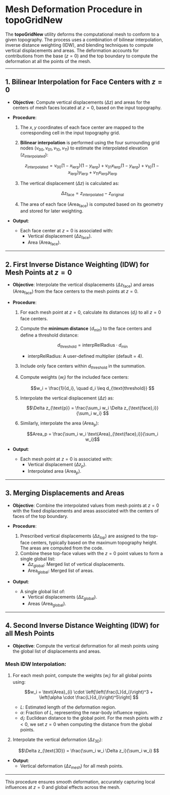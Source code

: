 # Mesh Deformation Procedure in **topoGridNew**

The **topoGridNew** utility deforms the computational mesh to conform to a given topography. The process uses a combination of bilinear interpolation, inverse distance weighting (IDW), and blending techniques to compute vertical displacements and areas. The deformation accounts for contributions from the base ($z = 0$) and the top boundary to compute the deformation at all the points of the mesh.

---

## 1. Bilinear Interpolation for Face Centers with $z = 0$

- **Objective**: Compute vertical displacements ($\Delta z$) and areas for the centers of mesh faces located at $z = 0$, based on the input topography.

- **Procedure**:
  1. The $x, y$ coordinates of each face center are mapped to the corresponding cell in the input topography grid.
  2. **Bilinear interpolation** is performed using the four surrounding grid nodes ($v_{00}, v_{01}, v_{10}, v_{11}$) to estimate the interpolated elevation ($z_{\text{interpolated}}$):
  
     $$z_{\text{interpolated}} = v_{00}(1 - x_{\text{lerp}})(1 - y_{\text{lerp}})
                             + v_{01}x_{\text{lerp}}(1 - y_{\text{lerp}})
                             + v_{10}(1 - x_{\text{lerp}})y_{\text{lerp}}
                             + v_{11}x_{\text{lerp}}y_{\text{lerp}}
     $$
     
  3. The vertical displacement ($\Delta z$) is calculated as:

     $$\Delta z_{\text{face}} = z_{\text{interpolated}} - z_{\text{original}}
     $$

  4. The area of each face ($\text{Area}_{\text{face}}$) is computed based on its geometry and stored for later weighting.

- **Output**:
  - Each face center at $z = 0$ is associated with:
    - Vertical displacement ($\Delta z_{\text{face}}$).
    - Area ($\text{Area}_{\text{face}}$).

---

## 2. First Inverse Distance Weighting (IDW) for Mesh Points at $z = 0$

- **Objective**: Interpolate the vertical displacements ($\Delta z_{\text{face}}$) and areas ($\text{Area}_{\text{face}}$) from the face centers to the mesh points at $z = 0$.

- **Procedure**:
  1. For each mesh point at $z = 0$, calculate its distances ($d_i$) to all $z = 0$ face centers.
  2. Compute the **minimum distance** ($d_{\text{min}}$) to the face centers and define a threshold distance:

     $$d_{\text{threshold}} = \text{interpRelRadius} \cdot d_{\text{min}}
     $$

     - $\text{interpRelRadius}$: A user-defined multiplier (default = 4).
  3. Include only face centers within $d_{\text{threshold}}$ in the summation.
  4. Compute weights ($w_i$) for the included face centers:

     $$w_i = \frac{1}{d_i}, \quad d_i \leq d_{\text{threshold}}
     $$

  5. Interpolate the vertical displacement ($\Delta z$) as:

     $$\Delta z_{\text{p}} = \frac{\sum_i w_i \Delta z_{\text{face},i}}{\sum_i w_i}
     $$

  6. Similarly, interpolate the area ($\text{Area}_{\text{p}}$):

     $$Area_p = \frac{\sum_i w_i \text{Area}_{\text{face},i}}{\sum_i w_i}$$

- **Output**:
  - Each mesh point at $z = 0$ is associated with:
    - Vertical displacement ($\Delta z_{p}$).
    - Interpolated area ($\text{Area}_{p}$).

---

## 3. Merging Displacements and Areas

- **Objective**: Combine the interpolated values from mesh points at $z = 0$ with the fixed displacements and areas associated with the centers of faces of the top boundary.

- **Procedure**:
  1. Prescribed vertical displacements ($\Delta z_{\text{top}}$) are assigned to the top-face centers, typically based on the maximum topography height. The areas are computed from the code. 
  2. Combine these top-face values with the $z = 0$ point values to form a single global list:
     - $\Delta z_{\text{global}}$: Merged list of vertical displacements.
     - $\text{Area}_{\text{global}}$: Merged list of areas.

- **Output**:
  - A single global list of:
    - Vertical displacements ($\Delta z_{\text{global}}$).
    - Areas ($\text{Area}_{\text{global}}$).

---

## 4. Second Inverse Distance Weighting (IDW) for all Mesh Points

- **Objective**: Compute the vertical deformation for all mesh points using the global list of displacements and areas.

### **Mesh IDW Interpolation**:
1. For each mesh point, compute the weights ($w_i$) for all global points using:

   $$w_i = \text{Area}_{i} \cdot \left[\left(\frac{L}{d_i}\right)^3 + \left(\alpha \cdot \frac{L}{d_i}\right)^5\right]
   $$

   - $L$: Estimated length of the deformation region.
   - $\alpha$: Fraction of $L$, representing the near-body influence region.
   - $d_i$: Euclidean distance to the global point. For the mesh points with $z<0$, we set $z=0$ when computing the distance from the global points.
2. Interpolate the vertical deformation ($\Delta z_{\text{3D}}$):

   $$\Delta z_{\text{3D}} = \frac{\sum_i w_i \Delta z_i}{\sum_i w_i}
   $$


- **Output**:
  - Vertical deformation ($\Delta z_{\text{mesh}}$) for all mesh points.

---

This procedure ensures smooth deformation, accurately capturing local influences at $z = 0$ and global effects across the mesh.


